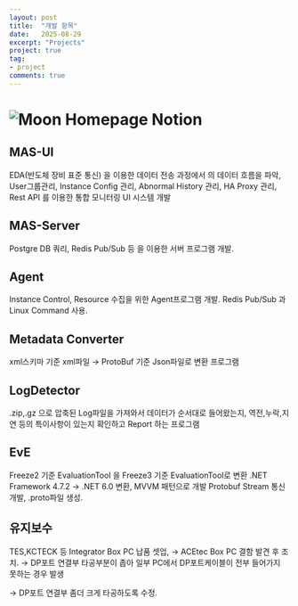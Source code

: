 ```yaml
---
layout: post
title:  "개발 항목"
date:   2025-08-29
excerpt: "Projects"
project: true
tag:
- project
comments: true
---
```


# ![Moon Homepage]( https://www.notion.so/2028a44ee5fd8047b2d6e695c511e639?source=copy_link) Notion
    
## MAS-UI

EDA(반도체 장비 표준 통신) 을 이용한 데이터 전송 과정에서 의 데이터 흐름을 파악, User그룹관리, Instance Config 관리, Abnormal History 관리, HA Proxy 관리, Rest API 를 이용한 통합 모니터링 UI 시스템 개발

## MAS-Server

Postgre DB 쿼리, Redis Pub/Sub 등 을 이용한 서버 프로그램 개발.

## Agent

Instance Control, Resource 수집을 위한 Agent프로그램 개발. Redis Pub/Sub 과 Linux Command 사용.

## Metadata Converter

xml스키마 기준 xml파일 → ProtoBuf 기준 Json파일로 변환 프로그램

## LogDetector

.zip,.gz 으로 압축된 Log파일을 가져와서 데이터가 순서대로 들어왔는지, 역전,누락,지연 등의 특이사항이 있는지 확인하고 Report 하는 프로그램

## EvE

Freeze2 기준 EvaluationTool 을 Freeze3 기준 EvaluationTool로 변환
.NET Framework 4.7.2 → .NET 6.0 변환, MVVM 패턴으로 개발
Protobuf Stream 통신 개발, .proto파일 생성. 

## 유지보수

TES,KCTECK 등 Integrator Box PC 납품 셋업, → ACEtec Box PC 결함 발견 후 조치.
→ DP포트 연결부 타공부분이 좁아 일부 PC에서 DP포트케이블이 전부 들어가지 못하는 경우 발생

→ DP포트 연결부 좀더 크게 타공하도록 수정.  

